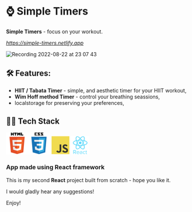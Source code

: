 # ⌚ Simple Timers

**Simple Timers** - focus on your workout.

*https://simple-timers.netlify.app*

![Recording 2022-08-22 at 23 07 43](https://user-images.githubusercontent.com/99325577/186019507-69cd0355-66d2-46f9-8c50-859d531f8f66.gif)


## 🛠 Features:

- **HIIT / Tabata Timer** - simple, and aesthetic timer for your HIIT workout,
- **Wim Hoff method Timer** - control your breathing seassions,
- localstorage for preserving your preferences,


## 👨‍💻 Tech Stack

<img src="https://raw.githubusercontent.com/devicons/devicon/master/icons/html5/html5-original-wordmark.svg" alt="html5" width="60" height="60" /><img src="https://raw.githubusercontent.com/devicons/devicon/master/icons/css3/css3-original-wordmark.svg" alt="css3" width="60" height="60"/> <img src="https://raw.githubusercontent.com/devicons/devicon/master/icons/javascript/javascript-original.svg" alt="javascript" width="50" height="50"/> <img src="https://raw.githubusercontent.com/devicons/devicon/master/icons/react/react-original-wordmark.svg" alt="react" width="50" height="50"/>

### App made using React framework

This is my second **React** project built from scratch - hope you like it.

I would gladly hear any suggestions!

Enjoy!
